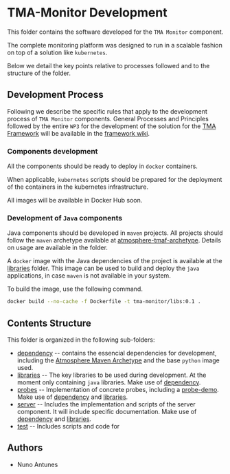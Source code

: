 # TMA-Monitor Development

This folder contains the software developed for the `TMA Monitor` component.

The complete monitoring platform was designed to run in a scalable fashion on top of a solution like `kubernetes`.


Below we detail the key points relative to processes followed and to the structure of the folder.

## Development Process
Following we describe the specific rules that apply to the development process of `TMA Monitor` components.
General Processes and Principles followed by the entire `WP3` for the development of the solution for the [TMA Framework](https://github.com/nmsa/tma-framework) will be available in the [framework wiki](https://github.com/nmsa/tma-framework/wiki).
 
### Components development
All the components should be ready to deploy in `docker` containers.

When applicable, `kubernetes` scripts should be prepared for the deployment of the containers in the kubernetes infrastructure.

All images will be available in Docker Hub soon.


### Development of `Java` components
Java components should be developed in `maven` projects.
All projects should follow the `maven` archetype available at [atmosphere-tmaf-archetype](dependency/atmosphere-tmaf-archetype). 
Details on usage are available in the folder.

A `docker` image with the Java dependencies of the project is available at the [libraries](libraries) folder.
This image can be used to build and deploy the `java` applications, in case `maven` is not available in your system.

To build the image, use the following command.

```sh
docker build --no-cache -f Dockerfile -t tma-monitor/libs:0.1 .
```

## Contents Structure

This folder is organized in the following sub-folders: 

* [dependency](dependency) -- contains the essencial dependencies for development, including the [Atmosphere Maven Archetype](dependency/atmosphere-tmaf-archetype) and the base `python` image used.
* [libraries](libraries) -- The key libraries to be used during development. At the moment only containing `java` libraries. Make use of [dependency](dependency).
* [probes](probes) -- Implementation of concrete probes, including a [probe-demo](probes/probe-demo). Make use of [dependency](dependency) and [libraries](libraries).
* [server](server) -- Includes the implementation and scripts of the server component. It will include specific documentation. Make use of [dependency](dependency) and [libraries](libraries).
* [test](test) -- Includes scripts and code for  
   
   

   
## Authors
* Nuno Antunes
   



 
